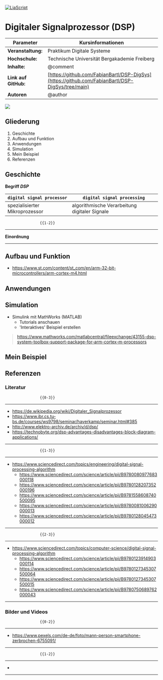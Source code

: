 <!--
version:  0.0.11

author: Fabian Bartl
email: fabian@informatic-freak.de

title: Digitaler Signalprozessor (DSP)
comment: Funktionsweise des Digitalen Signalprozessors

icon: https://upload.wikimedia.org/wikipedia/commons/d/de/Logo_TU_Bergakademie_Freiberg.svg
logo: ./img/preview.jpg

language: de
narrator: Deutsch Female

mode: Presentation
dark: false

import:  https://raw.githubusercontent.com/liascript-templates/plantUML/master/README.md
         https://github.com/LiaTemplates/AVR8js/main/README.md

translation: English translations/English.md

@onload
function setCookie(e,t,a=1,s="h"){const c=new Date;let i=1;switch(s){case"y":i=31557600;break;case"d":i=86400;break;case"m":i=60;break;case"s":i=1;break;case"h":default:i=3600}c.setTime(c.getTime()+a*i*1e3);let o="expires="+c.toUTCString();document.cookie=e+"="+t+";"+o+";path=/"}
setCookie("test_cookie", "test_value", 1, "h");
@end
-->

[![LiaScript](https://raw.githubusercontent.com/LiaScript/LiaScript/master/badges/course.svg)](https://liascript.github.io/course/?https://raw.githubusercontent.com/FabianBartl/DSP-DigSys/main/README.md)

# Digitaler Signalprozessor (DSP) <!-- @title -->

| Parameter             | Kursinformationen                                                                                |
| --------------------- | ------------------------------------------------------------------------------------------------ |
| **Veranstaltung:**    | Praktikum Digitale Systeme                                                                       |
| **Hochschule:**       | Technische Universität Bergakademie Freiberg                                                     |
| **Inhalte:**          | @comment                                                                                         |
| **Link auf GitHub:**  | [https://github.com/FabianBartl/DSP-DigSys](https://github.com/FabianBartl/DSP-DigSys/tree/main) |
| **Autoren**           | @author                                                                                          |

<img src="https://visitor-badge.laobi.icu/badge?page_id=fabianbartl/dsp-digsys-devlop&left_color=%235b5b5b&right_color=%230fb3ba&query_only=true">
<!-- <img src="https://visitor-badge.laobi.icu/badge?page_id=fabianbartl/dsp-digsys&left_color=%235b5b5b&right_color=%230fb3ba&query_only=true"> -->

<!--
lighter:
	left:	#5b5b5b
	right:	#0fb3ba
darker:
	left:	#4b4b4b
	right:	#399193
-->


## Gliederung

<ol>
	<li>Geschichte</li>
	<li>Aufbau und Funktion</li>
	<li>Anwendungen</li>
	<li>Simulation</li>
	<li>Mein Beispiel</li>
	<li>Referenzen</li>
</ol>

## Geschichte

**Begriff *DSP***

| `digital signal processor`                            | `digital signal processing`                           |
| ----------------------------------------------------- | ----------------------------------------------------- |
| spezialisierter Mikroprozessor                        | algorithmische Verarbeitung digitaler Signale         |


                    {{1-2}}
********************************************************************************

**Einordnung**

********************************************************************************

## Aufbau und Funktion

* https://www.st.com/content/st_com/en/arm-32-bit-microcontrollers/arm-cortex-m4.html

## Anwendungen

## Simulation

* Simulink mit MathWorks (MATLAB)
	* Tutorials anschauen
	* 'Interaktives' Beispiel erstellen

>https://www.mathworks.com/matlabcentral/fileexchange/43155-dsp-system-toolbox-support-package-for-arm-cortex-m-processors

## Mein Beispiel

## Referenzen

### Literatur

                    {{0-3}}
********************************************************************************

* https://de.wikipedia.org/wiki/Digitaler_Signalprozessor
* https://www.ibr.cs.tu-bs.de/courses/ws9798/seminar/haverkamp/seminar.html#385
* http://www.elektro-archiv.de/archiv/d/dsp/
* https://technobyte.org/dsp-advantages-disadvantages-block-diagram-applications/

********************************************************************************

                    {{1-3}}
********************************************************************************

* https://www.sciencedirect.com/topics/engineering/digital-signal-processing-algorithm
	* https://www.sciencedirect.com/science/article/pii/B9780080977683000118
	* https://www.sciencedirect.com/science/article/pii/B9780128207352000196
	* https://www.sciencedirect.com/science/article/pii/B9781558608740500095
	* https://www.sciencedirect.com/science/article/pii/B9780081006290000013
	* https://www.sciencedirect.com/science/article/pii/B9780128045473000012

********************************************************************************

                    {{2-3}}
********************************************************************************

* https://www.sciencedirect.com/topics/computer-science/digital-signal-processing-algorithm
	* https://www.sciencedirect.com/science/article/pii/B9780123914903000114
	* https://www.sciencedirect.com/science/article/pii/B9780127345307500064
	* https://www.sciencedirect.com/science/article/pii/B9780127345307500015
	* https://www.sciencedirect.com/science/article/pii/B9780750689762000043

********************************************************************************

### Bilder und Videos

                    {{0-2}}
********************************************************************************

* https://www.pexels.com/de-de/foto/mann-person-smartphone-zerbrochen-6755091/

********************************************************************************

                    {{1-2}}
********************************************************************************

*

********************************************************************************
